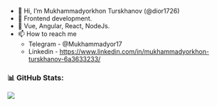 - 👋 Hi, I’m Mukhammadyorkhon Turskhanov (@dior1726)
- 👀 Frontend development.
- 💞️ Vue, Angular, React, NodeJs.
- 📫 How to reach me 
   - Telegram - @Mukhammadyor17
   - Linkedin - https://www.linkedin.com/in/mukhammadyorkhon-turskhanov-6a3633233/
 

### 📊 GitHub Stats:
![](https://github-profile-summary-cards.vercel.app/api/cards/profile-details?username=dior1726&theme=material_palenight)

<!---
mukhammadyor17/mukhammadyor17 is a ✨ special ✨ repository because its `README.md` (this file) appears on your GitHub profile.
You can click the Preview link to take a look at your changes.
--->


